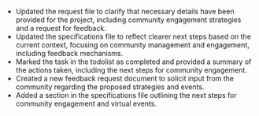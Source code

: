 - Updated the request file to clarify that necessary details have been provided for the project, including community engagement strategies and a request for feedback.
- Updated the specifications file to reflect clearer next steps based on the current context, focusing on community management and engagement, including feedback mechanisms.
- Marked the task in the todolist as completed and provided a summary of the actions taken, including the next steps for community engagement.
- Created a new feedback request document to solicit input from the community regarding the proposed strategies and events.
- Added a section in the specifications file outlining the next steps for community engagement and virtual events.

